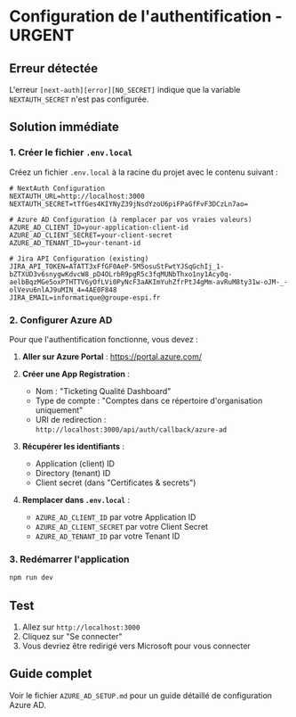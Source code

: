 # Configuration de l'authentification - URGENT

## Erreur détectée
L'erreur `[next-auth][error][NO_SECRET]` indique que la variable `NEXTAUTH_SECRET` n'est pas configurée.

## Solution immédiate

### 1. Créer le fichier `.env.local`
Créez un fichier `.env.local` à la racine du projet avec le contenu suivant :

```env
# NextAuth Configuration
NEXTAUTH_URL=http://localhost:3000
NEXTAUTH_SECRET=tTfGes4KIYNyZ39jNsdYzoU6piFPaGfFvF3DCzLn7ao=

# Azure AD Configuration (à remplacer par vos vraies valeurs)
AZURE_AD_CLIENT_ID=your-application-client-id
AZURE_AD_CLIENT_SECRET=your-client-secret
AZURE_AD_TENANT_ID=your-tenant-id

# Jira API Configuration (existing)
JIRA_API_TOKEN=ATATT3xFfGF0AeP-5M5osuStFwtYJSqGchIj_1-bZTXUD3v6snygwKdvcW8_pD4OLrbR9pgR5c3fqMUNbThxo1ny1Acy0q-aelbBqzMGe5oxPTHTTV6yOfLVi0PyNcF3aAKImYuhZfrPtJ4gMm-avRuM8ty31w-oJM-_-olVevu6nlAJ9uMIN_4=4AE0F848
JIRA_EMAIL=informatique@groupe-espi.fr
```

### 2. Configurer Azure AD
Pour que l'authentification fonctionne, vous devez :

1. **Aller sur Azure Portal** : https://portal.azure.com/
2. **Créer une App Registration** :
   - Nom : "Ticketing Qualité Dashboard"
   - Type de compte : "Comptes dans ce répertoire d'organisation uniquement"
   - URI de redirection : `http://localhost:3000/api/auth/callback/azure-ad`

3. **Récupérer les identifiants** :
   - Application (client) ID
   - Directory (tenant) ID  
   - Client secret (dans "Certificates & secrets")

4. **Remplacer dans `.env.local`** :
   - `AZURE_AD_CLIENT_ID` par votre Application ID
   - `AZURE_AD_CLIENT_SECRET` par votre Client Secret
   - `AZURE_AD_TENANT_ID` par votre Tenant ID

### 3. Redémarrer l'application
```bash
npm run dev
```

## Test
1. Allez sur `http://localhost:3000`
2. Cliquez sur "Se connecter"
3. Vous devriez être redirigé vers Microsoft pour vous connecter

## Guide complet
Voir le fichier `AZURE_AD_SETUP.md` pour un guide détaillé de configuration Azure AD.
